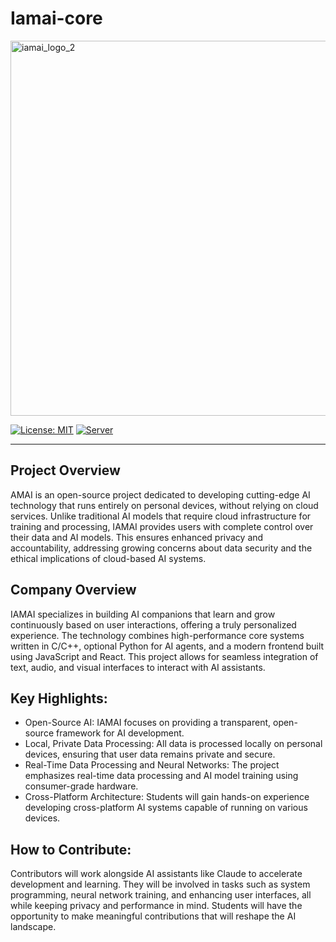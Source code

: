 # Iamai-core
<img width="600" alt="iamai_logo_2" src="https://github.com/user-attachments/assets/019496ef-5a16-4619-86b2-c5b1dbd653b2" />

[![License: MIT](https://img.shields.io/badge/license-MIT-blue.svg)](https://opensource.org/licenses/MIT)
[![Server](https://github.com/ggerganov/llama.cpp/actions/workflows/server.yml/badge.svg)](https://github.com/ggerganov/llama.cpp/actions/workflows/server.yml)

----

## Project Overview

AMAI is an open-source project dedicated to developing cutting-edge AI technology that runs entirely on personal devices, without relying on cloud services. Unlike traditional AI models that require cloud infrastructure for training and processing, IAMAI provides users with complete control over their data and AI models. This ensures enhanced privacy and accountability, addressing growing concerns about data security and the ethical implications of cloud-based AI systems.

## Company Overview

IAMAI specializes in building AI companions that learn and grow continuously based on user interactions, offering a truly personalized experience. The technology combines high-performance core systems written in C/C++, optional Python for AI agents, and a modern frontend built using JavaScript and React. This project allows for seamless integration of text, audio, and visual interfaces to interact with AI assistants.

## Key Highlights:
- Open-Source AI: IAMAI focuses on providing a transparent, open-source framework for AI development.
- Local, Private Data Processing: All data is processed locally on personal devices, ensuring that user data remains private and secure.
- Real-Time Data Processing and Neural Networks: The project emphasizes real-time data processing and AI model training using consumer-grade hardware.
- Cross-Platform Architecture: Students will gain hands-on experience developing cross-platform AI systems capable of running on various devices.

## How to Contribute:
Contributors will work alongside AI assistants like Claude to accelerate development and learning. They will be involved in tasks such as system programming, neural network training, and enhancing user interfaces, all while keeping privacy and performance in mind. Students will have the opportunity to make meaningful contributions that will reshape the AI landscape.
